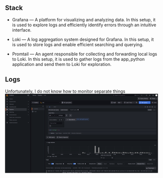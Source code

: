 ## Stack

- Grafana — A platform for visualizing and analyzing data.
  In this setup, it is used to explore logs and efficiently identify errors through an intuitive interface.

- Loki — A log aggregation system designed for Grafana.
  In this setup, it is used to store logs and enable efficient searching and querying.

- Promtail — An agent responsible for collecting and forwarding local logs to Loki.
  In this setup, it is used to gather logs from the app_python application and send them to Loki for exploration.

## Logs

Unfortunately, I do not know how to monitor separate things
![img.png](img.png)